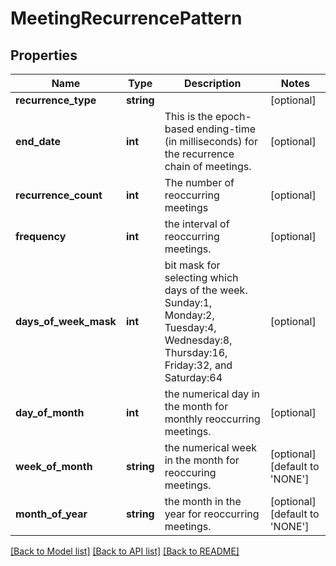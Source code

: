# MeetingRecurrencePattern

## Properties
Name | Type | Description | Notes
------------ | ------------- | ------------- | -------------
**recurrence_type** | **string** |  | [optional] 
**end_date** | **int** | This is the epoch-based ending-time (in milliseconds) for the recurrence chain of meetings. | [optional] 
**recurrence_count** | **int** | The number of reoccurring meetings | [optional] 
**frequency** | **int** | the interval of reoccurring meetings. | [optional] 
**days_of_week_mask** | **int** | bit mask for selecting which days of the week.  Sunday:1, Monday:2, Tuesday:4, Wednesday:8, Thursday:16, Friday:32, and Saturday:64 | [optional] 
**day_of_month** | **int** | the numerical day in the month for monthly reoccurring meetings. | [optional] 
**week_of_month** | **string** | the numerical week in the month for reoccuring meetings. | [optional] [default to 'NONE']
**month_of_year** | **string** | the month in the year for reoccurring meetings. | [optional] [default to 'NONE']

[[Back to Model list]](../README.md#documentation-for-models) [[Back to API list]](../README.md#documentation-for-api-endpoints) [[Back to README]](../README.md)


